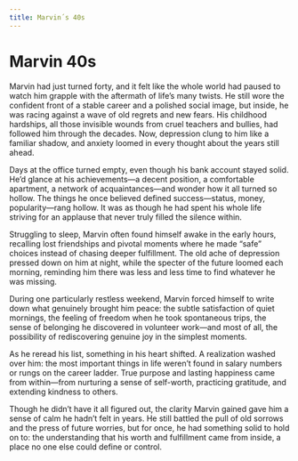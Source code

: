 ```yaml
---
title: Marvin´s 40s
---
```


# Marvin 40s

Marvin had just turned forty, and it felt like the whole world had paused to watch him grapple with the aftermath of life’s many twists. He still wore the confident front of a stable career and a polished social image, but inside, he was racing against a wave of old regrets and new fears. His childhood hardships, all those invisible wounds from cruel teachers and bullies, had followed him through the decades. Now, depression clung to him like a familiar shadow, and anxiety loomed in every thought about the years still ahead.

Days at the office turned empty, even though his bank account stayed solid. He’d glance at his achievements—a decent position, a comfortable apartment, a network of acquaintances—and wonder how it all turned so hollow. The things he once believed defined success—status, money, popularity—rang hollow. It was as though he had spent his whole life striving for an applause that never truly filled the silence within.

Struggling to sleep, Marvin often found himself awake in the early hours, recalling lost friendships and pivotal moments where he made “safe” choices instead of chasing deeper fulfillment. The old ache of depression pressed down on him at night, while the specter of the future loomed each morning, reminding him there was less and less time to find whatever he was missing.

During one particularly restless weekend, Marvin forced himself to write down what genuinely brought him peace: the subtle satisfaction of quiet mornings, the feeling of freedom when he took spontaneous trips, the sense of belonging he discovered in volunteer work—and most of all, the possibility of rediscovering genuine joy in the simplest moments.  

As he reread his list, something in his heart shifted. A realization washed over him: the most important things in life weren’t found in salary numbers or rungs on the career ladder. True purpose and lasting happiness came from within—from nurturing a sense of self-worth, practicing gratitude, and extending kindness to others.

Though he didn’t have it all figured out, the clarity Marvin gained gave him a sense of calm he hadn’t felt in years. He still battled the pull of old sorrows and the press of future worries, but for once, he had something solid to hold on to: the understanding that his worth and fulfillment came from inside, a place no one else could define or control.